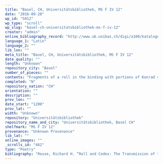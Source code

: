 ```yaml
---
title: "Basel, CH, Universitätsbibliothek, MS F IV 12"
date: "2016-09-28"
wp_id: "5012"
wp_type: "scroll"
wp_slug: "basel-ch-universitatsbibliothek-ms-f-iv-12"
creator: "admin"
online_bibliography_record: "http://www.ub.unibas.ch/digi/a100/kataloge/mscr/mscr_f/BAU_5_000117228_cat.pdf"
language_1: "Latin"
language_2: ""
lib_lon: ""
meta_title: "Basel, CH, Universitätsbibliothek, MS F IV 12"
date_quality: ""
length: "Unknown"
repository_city: "Basel"
number_of_pieces: ""
contents: "Fragments of a roll in the binding with portions of Konrad von Würzburg, Der Kanzler, and Der Marner."
completed: "N"
repository_nation: "CH"
orientation: ""
description: ""
prov_lon: ""
date_start: "1200"
prov_lat: ""
width: "Unknown"
repository: "Universitätsbibliothek"
repository_name_and_city: "Universitätsbibliothek, Basel CH"
shelfmark: "MS F IV 12"
provenance: "Unknown Provenance"
lib_lat: ""
online_images: ""
_scrolls_id: "462"
type: "Poetry"
bibliography: "Rouse, Richard H. “Roll and Codex: The Transmission of the Works of Reinmar von Zweter.” In Paläographie 1981: Colloquium Des Conité International de Paléographie. München, 15.-18. September 1981, edited by Gabriel Silagi, 107–23, XI – XV pl. Münchener Beiträge Zur Mediävistik Und Renaissance-Forschung 32. Munich: Arbeo-Gesellschaft, 1982, 119 n28."
---
```



